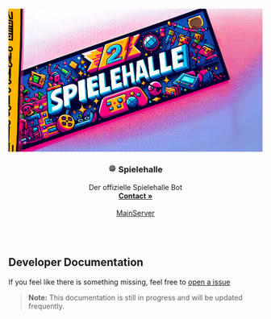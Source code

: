 <br />
<div align="center">
  <a href="https://discord.gg/PEqVSTwy2K">
    <img src=".github/assets/banner.png" alt="Logo">
  </a>

<h3 align="center"><img src=".github/assets/icon.png" alt="Spielehalle" width="16px" style="border:100%"> Spielehalle</h3>

  <p align="center">
    Der offizielle Spielehalle Bot
    <br />
    <a href="https://discord.com/users/216487432667791360"><strong>Contact »</strong></a>
    <br />
    <br />
    <a href="https://discord.gg/PEqVSTwy2K">MainServer</a>
  </p>

<br />
<br />


</div>


## Developer Documentation

If you feel like there is something missing, feel free to [open a issue](https://github.com/CoasterFreakDE/Spielehalle/issues/new)

> **Note:** This documentation is still in progress and will be updated frequently.